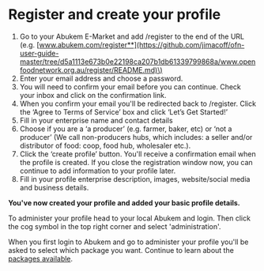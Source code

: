# Register and create your profile

1. Go to your Abukem E-Market and add /register to the end of the URL \(e.g. [www.abukem.com/register**](https://github.com/jimacoff/ofn-user-guide-master/tree/d5a1113e673b0e22198ca207b1db61339799868a/www.openfoodnetwork.org.au/register/README.md)\)
2. Enter your email address and choose a password.
3. You will need to confirm your email before you can continue. Check your inbox and click on the confirmation link.
4. When you confirm your email you'll be redirected back to /register. Click the ‘Agree to Terms of Service’ box and click ‘Let’s Get Started!’
5. Fill in your enterprise name and contact details
6. Choose if you are a ‘a producer’ \(e.g. farmer, baker, etc\) or ‘not a producer’ \(We call non-producers hubs, which includes: a seller and/or distributor of food: coop, food hub, wholesaler etc.\).
7. Click the ‘create profile’ button. You'll receive a confirmation email when the profile is created. If you close the registration window now, you can continue to add information to your profile later.
8. Fill in your profile enterprise description, images, website/social media and business details.

**You've now created your profile and added your basic profile details.**

To administer your profile head to your local Abukem and login. Then click the cog symbol in the top right corner and select 'administration'.

When you first login to Abukem and go to administer your profile you'll be asked to select which package you want. Continue to learn about the [packages available](package-types.md).

